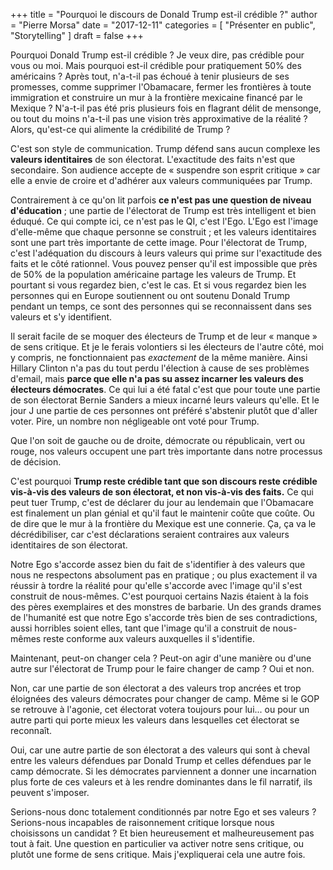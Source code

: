 +++
title      = "Pourquoi le discours de Donald Trump est-il crédible ?"
author     = "Pierre Morsa"
date       = "2017-12-11"
categories = [ "Présenter en public", "Storytelling" ]
draft      = false
+++

Pourquoi Donald Trump est-il crédible ? Je veux dire, pas crédible pour vous ou moi. Mais pourquoi est-il crédible pour pratiquement 50% des américains ? Après tout, n'a-t-il pas échoué à tenir plusieurs de ses promesses, comme supprimer l'Obamacare, fermer les frontières à toute immigration et construire un mur à la frontière mexicaine financé par le Mexique ? N'a-t-il pas été pris plusieurs fois en flagrant délit de mensonge, ou tout du moins n'a-t-il pas une vision très approximative de la réalité ? Alors, qu'est-ce qui alimente la crédibilité de Trump ?

C'est son style de communication. Trump défend sans aucun complexe les **valeurs identitaires** de son électorat. L'exactitude des faits n'est que secondaire. Son audience accepte de « suspendre son esprit critique » car elle a envie de croire et d'adhérer aux valeurs communiquées par Trump.

Contrairement à ce qu'on lit parfois **ce n'est pas une question de niveau d'éducation** ; une partie de l'électorat de Trump est très intelligent et bien éduqué. Ce qui compte ici, ce n'est pas le QI, c'est l'Ego. L'Ego est l'image d'elle-même que chaque personne se construit ; et les valeurs identitaires sont une part très importante de cette image. Pour l'électorat de Trump, c'est l'adéquation du discours à leurs valeurs qui prime sur l'exactitude des faits et le côté rationnel. Vous pouvez penser qu'il est impossible que près de 50% de la population américaine partage les valeurs de Trump. Et pourtant si vous regardez bien, c'est le cas. Et si vous regardez bien les personnes qui en Europe soutiennent ou ont soutenu Donald Trump pendant un temps, ce sont des personnes qui se reconnaissent dans ses valeurs et s'y identifient.

Il serait facile de se moquer des électeurs de Trump et de leur « manque » de sens critique. Et je le ferais volontiers si les électeurs de l'autre côté, moi y compris, ne fonctionnaient pas *exactement* de la même manière. Ainsi Hillary Clinton n'a pas du tout perdu l'élection à cause de ses problèmes d'email, mais **parce que elle n'a pas su assez incarner les valeurs des électeurs démocrates**. Ce qui lui a été fatal c'est que pour toute une partie de son électorat Bernie Sanders a mieux incarné leurs valeurs qu'elle. Et le jour J une partie de ces personnes ont préféré s'abstenir plutôt que d'aller voter. Pire, un nombre non négligeable ont voté pour Trump.

Que l'on soit de gauche ou de droite, démocrate ou républicain, vert ou rouge, nos valeurs occupent une part très importante dans notre processus de décision.

C'est pourquoi **Trump reste crédible tant que son discours reste crédible vis-à-vis des valeurs de son électorat, et non vis-à-vis des faits.** Ce qui peut tuer Trump, c'est de déclarer du jour au lendemain que l'Obamacare est finalement un plan génial et qu'il faut le maintenir coûte que coûte. Ou de dire que le mur à la frontière du Mexique est une connerie. Ça, ça va le décrédibiliser, car c'est déclarations seraient contraires aux valeurs identitaires de son électorat.

Notre Ego s'accorde assez bien du fait de s'identifier à des valeurs que nous ne respectons absolument pas en pratique ; ou plus exactement il va réussir à tordre la réalité pour qu'elle s'accorde avec l'image qu'il s'est construit de nous-mêmes. C'est pourquoi certains Nazis étaient à la fois des pères exemplaires et des monstres de barbarie. Un des grands drames de l'humanité est que notre Ego s'accorde très bien de ses contradictions, aussi horribles soient elles, tant que l'image qu'il a construit de nous-mêmes reste conforme aux valeurs auxquelles il s'identifie.

Maintenant, peut-on changer cela ? Peut-on agir d'une manière ou d'une autre sur l'électorat de Trump pour le faire changer de camp ? Oui et non.

Non, car une partie de son électorat a des valeurs trop ancrées et trop éloignées des valeurs démocrates pour changer de camp. Même si le GOP se retrouve à l'agonie, cet électorat votera toujours pour lui... ou pour un autre parti qui porte mieux les valeurs dans lesquelles cet électorat se reconnaît.

Oui, car une autre partie de son électorat a des valeurs qui sont à cheval entre les valeurs défendues par Donald Trump et celles défendues par le camp démocrate. Si les démocrates parviennent a donner une incarnation plus forte de ces valeurs et à les rendre dominantes dans le fil narratif, ils peuvent s'imposer.

Serions-nous donc totalement conditionnés par notre Ego et ses valeurs ? Serions-nous incapables de raisonnement critique lorsque nous choisissons un candidat ? Et bien heureusement et malheureusement pas tout à fait. Une question en particulier va activer notre sens critique, ou plutôt une forme de sens critique. Mais j'expliquerai cela une autre fois.
